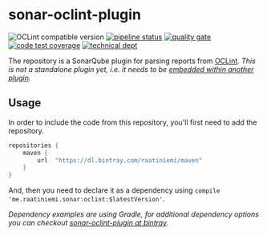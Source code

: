 # sonar-oclint-plugin

![OCLint compatible version](https://img.shields.io/badge/oclint-0.13-blue.svg)
[![pipeline status](https://gitlab.com/raatiniemi/sonar-oclint-plugin/badges/master/pipeline.svg)](https://gitlab.com/raatiniemi/sonar-oclint-plugin/commits/master)
[![quality gate](https://sonarcloud.io/api/project_badges/measure?project=me.raatiniemi.sonar%3Aoclint&metric=alert_status)](https://sonarcloud.io/dashboard?id=me.raatiniemi.sonar%3Aoclint)
[![code test coverage](https://sonarcloud.io/api/project_badges/measure?project=me.raatiniemi.sonar%3Aoclint&metric=coverage)](https://sonarcloud.io/dashboard?id=me.raatiniemi.sonar%3Aoclint)
[![technical dept](https://sonarcloud.io/api/project_badges/measure?project=me.raatiniemi.sonar%3Aoclint&metric=sqale_index)](https://sonarcloud.io/dashboard?id=me.raatiniemi.sonar%3Aoclint)

The repository is a SonarQube plugin for parsing reports from [OCLint](http://oclint.org/). *This is not a standalone
plugin yet, i.e. it needs to be [embedded within another plugin](https://gitlab.com/raatiniemi/sonar-objective-c).*

## Usage

In order to include the code from this repository, you'll first need to add the repository.

```gradle
repositories {
    maven {
        url  "https://dl.bintray.com/raatiniemi/maven"
    }
}
```

And, then you need to declare it as a dependency using `compile 'me.raatiniemi.sonar:oclint:$latestVersion'`.

*Dependency examples are using Gradle, for additional dependency options you can checkout
[sonar-oclint-plugin at bintray](https://bintray.com/raatiniemi/maven/sonar-oclint-plugin).*

